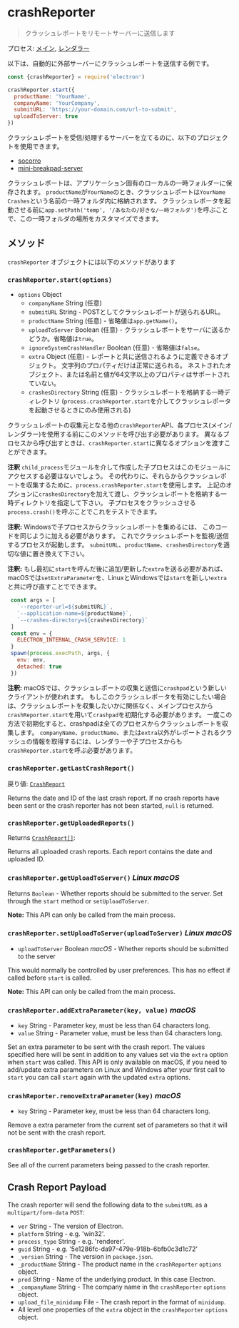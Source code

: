 # crashReporter

> クラッシュレポートをリモートサーバーに送信します

プロセス: [メイン](../glossary.md#main-process), [レンダラー](../glossary.md#renderer-process)

以下は、自動的に外部サーバーにクラッシュレポートを送信する例です。

```javascript
const {crashReporter} = require('electron')

crashReporter.start({
  productName: 'YourName',
  companyName: 'YourCompany',
  submitURL: 'https://your-domain.com/url-to-submit',
  uploadToServer: true
})
```

クラッシュレポートを受信/処理するサーバーを立てるのに、以下のプロジェクトを使用できます。

* [socorro](https://github.com/mozilla/socorro)
* [mini-breakpad-server](https://github.com/electron/mini-breakpad-server)

クラッシュレポートは、アプリケーション固有のローカルの一時フォルダーに保存されます。 `productName`が`YourName`のとき、クラッシュレポートは`YourName Crashes`という名前の一時フォルダ内に格納されます。 クラッシュレポータを起動させる前に`app.setPath('temp', '/あなたの/好きな/一時フォルダ')`を呼ぶことで、この一時フォルダの場所をカスタマイズできます。

## メソッド

`crashReporter` オブジェクトには以下のメソッドがあります

### `crashReporter.start(options)`

* `options` Object 
  * `companyName` String (任意)
  * `submitURL` String - POSTとしてクラッシュレポートが送られるURL。
  * `productName` String (任意) - 省略値は`app.getName()`。
  * `uploadToServer` Boolean (任意) - クラッシュレポートをサーバに送るかどうか。省略値は`true`。
  * `ignoreSystemCrashHandler` Boolean (任意) - 省略値は`false`。
  * `extra` Object (任意) - レポートと共に送信されるように定義できるオブジェクト。 文字列のプロパティだけは正常に送られる。 ネストされたオブジェクト、または名前と値が64文字以上のプロパティはサポートされていない。
  * `crashesDirectory` String (任意) - クラッシュレポートを格納する一時ディレクトリ (`process.crashReporter.start`を介してクラッシュレポータを起動させるときにのみ使用される)

クラッシュレポートの収集元となる他の`crashReporter`API、各プロセス(メイン/レンダラー)を使用する前にこのメソッドを呼び出す必要があります。 異なるプロセスから呼び出すときは、`crashReporter.start`に異なるオプションを渡すことができます。

**注釈** `child_process`モジュールを介して作成した子プロセスはこのモジュールにアクセスする必要はないでしょう。 その代わりに、それらからクラッシュレポートを収集するために、`process.crashReporter.start`を使用します。 上記のオプションに`crashesDirectory`を加えて渡し、クラッシュレポートを格納する一時ディレクトリを指定して下さい。 子プロセスをクラッシュさせる`process.crash()`を呼ぶことでこれをテストできます。

**注釈:** Windowsで子プロセスからクラッシュレポートを集めるには、 このコードを同じように加える必要があります。 これでクラッシュレポートを監視/送信するプロセスが起動します。 `submitURL`、`productName`、`crashesDirectory`を適切な値に置き換えて下さい。

**注釈:** もし最初に`start`を呼んだ後に追加/更新した`extra`を送る必要があれば、macOSでは`setExtraParameter`を、LinuxとWindowsでは`start`を新しい`extra`と共に呼び直すことでできます。

```js
 const args = [
   `--reporter-url=${submitURL}`,
   `--application-name=${productName}`,
   `--crashes-directory=${crashesDirectory}`
 ]
 const env = {
   ELECTRON_INTERNAL_CRASH_SERVICE: 1
 }
 spawn(process.execPath, args, {
   env: env,
   detached: true
 })
```

**注釈:** macOSでは、クラッシュレポートの収集と送信に`crashpad`という新しいクライアントが使われます。 もしこのクラッシュレポータを有効にしたい場合は、クラッシュレポートを収集したいかに関係なく、メインプロセスから`crashReporter.start`を用いて`crashpad`を初期化する必要があります。 一度この方法で初期化すると、crashpadは全てのプロセスからクラッシュレポートを収集します。 `companyName`、`productName`、または`extra`以外がレポートされるクラッシュの情報を取得するには、レンダラーや子プロセスからも`crashReporter.start`を呼ぶ必要があります。

### `crashReporter.getLastCrashReport()`

戻り値: [`CrashReport`](structures/crash-report.md)

Returns the date and ID of the last crash report. If no crash reports have been sent or the crash reporter has not been started, `null` is returned.

### `crashReporter.getUploadedReports()`

Returns [`CrashReport[]`](structures/crash-report.md):

Returns all uploaded crash reports. Each report contains the date and uploaded ID.

### `crashReporter.getUploadToServer()` *Linux* *macOS*

Returns `Boolean` - Whether reports should be submitted to the server. Set through the `start` method or `setUploadToServer`.

**Note:** This API can only be called from the main process.

### `crashReporter.setUploadToServer(uploadToServer)` *Linux* *macOS*

* `uploadToServer` Boolean *macOS* - Whether reports should be submitted to the server

This would normally be controlled by user preferences. This has no effect if called before `start` is called.

**Note:** This API can only be called from the main process.

### `crashReporter.addExtraParameter(key, value)` *macOS*

* `key` String - Parameter key, must be less than 64 characters long.
* `value` String - Parameter value, must be less than 64 characters long.

Set an extra parameter to be sent with the crash report. The values specified here will be sent in addition to any values set via the `extra` option when `start` was called. This API is only available on macOS, if you need to add/update extra parameters on Linux and Windows after your first call to `start` you can call `start` again with the updated `extra` options.

### `crashReporter.removeExtraParameter(key)` *macOS*

* `key` String - Parameter key, must be less than 64 characters long.

Remove a extra parameter from the current set of parameters so that it will not be sent with the crash report.

### `crashReporter.getParameters()`

See all of the current parameters being passed to the crash reporter.

## Crash Report Payload

The crash reporter will send the following data to the `submitURL` as a `multipart/form-data` `POST`:

* `ver` String - The version of Electron.
* `platform` String - e.g. 'win32'.
* `process_type` String - e.g. 'renderer'.
* `guid` String - e.g. '5e1286fc-da97-479e-918b-6bfb0c3d1c72'
* `_version` String - The version in `package.json`.
* `_productName` String - The product name in the `crashReporter` `options` object.
* `prod` String - Name of the underlying product. In this case Electron.
* `_companyName` String - The company name in the `crashReporter` `options` object.
* `upload_file_minidump` File - The crash report in the format of `minidump`.
* All level one properties of the `extra` object in the `crashReporter` `options` object.